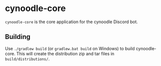 # cynoodle-core

`cynoodle-core` is the core application for the cynoodle Discord bot.

## Building

Use `./gradlew build` (or `gradlew.bat build` on Windows) to build cynoodle-core. This will create
the distribution zip and tar files in `build/distributions/`.
